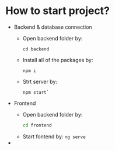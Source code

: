 # How to start project?
* Backend & database connection
  - Open backend folder by: 
      ```console
      cd backend
      ```
  - Install all of the packages by:
      ```console
      npm i
      ```
  - Strt server by:
    ```console
    npm start`
    ```
* Frontend 
  - Open backend folder by:
     ```cmd
     cd frontend
     ```
  - Start fontend by: `ng serve`
  
*
